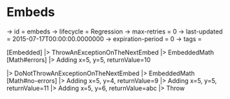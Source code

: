 # Embeds

-> id = embeds
-> lifecycle = Regression
-> max-retries = 0
-> last-updated = 2015-07-17T00:00:00.0000000
-> expiration-period = 0
-> tags = 

[Embedded]
|> ThrowAnExceptionOnTheNextEmbed
|> EmbeddedMath
    [Math#errors]
    |> Adding x=5, y=5, returnValue=10

|> DoNotThrowAnExceptionOnTheNextEmbed
|> EmbeddedMath
    [Math#no-errors]
    |> Adding x=5, y=4, returnValue=9
    |> Adding x=5, y=5, returnValue=11
    |> Adding x=5, y=6, returnValue=abc
    |> Throw

~~~
